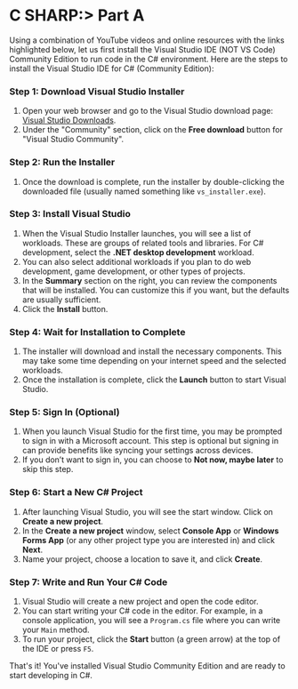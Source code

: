 # C SHARP:> Part A

Using a combination of YouTube videos and online resources with the links highlighted below, let us first install the Visual Studio IDE (NOT VS Code) Community Edition to run code in the C# environment. Here are the steps to install the Visual Studio IDE for C# (Community Edition):

### Step 1: Download Visual Studio Installer

1. Open your web browser and go to the Visual Studio download page: [Visual Studio Downloads](https://visualstudio.microsoft.com/downloads/).
2. Under the "Community" section, click on the **Free download** button for "Visual Studio Community".

### Step 2: Run the Installer

1. Once the download is complete, run the installer by double-clicking the downloaded file (usually named something like `vs_installer.exe`).

### Step 3: Install Visual Studio

1. When the Visual Studio Installer launches, you will see a list of workloads. These are groups of related tools and libraries. For C# development, select the **.NET desktop development** workload.
2. You can also select additional workloads if you plan to do web development, game development, or other types of projects.
3. In the **Summary** section on the right, you can review the components that will be installed. You can customize this if you want, but the defaults are usually sufficient.
4. Click the **Install** button.

### Step 4: Wait for Installation to Complete

1. The installer will download and install the necessary components. This may take some time depending on your internet speed and the selected workloads.
2. Once the installation is complete, click the **Launch** button to start Visual Studio.

### Step 5: Sign In (Optional)

1. When you launch Visual Studio for the first time, you may be prompted to sign in with a Microsoft account. This step is optional but signing in can provide benefits like syncing your settings across devices.
2. If you don’t want to sign in, you can choose to **Not now, maybe later** to skip this step.

### Step 6: Start a New C# Project

1. After launching Visual Studio, you will see the start window. Click on **Create a new project**.
2. In the **Create a new project** window, select **Console App** or **Windows Forms App** (or any other project type you are interested in) and click **Next**.
3. Name your project, choose a location to save it, and click **Create**.

### Step 7: Write and Run Your C# Code

1. Visual Studio will create a new project and open the code editor.
2. You can start writing your C# code in the editor. For example, in a console application, you will see a `Program.cs` file where you can write your `Main` method.
3. To run your project, click the **Start** button (a green arrow) at the top of the IDE or press `F5`.

That's it! You've installed Visual Studio Community Edition and are ready to start developing in C#.